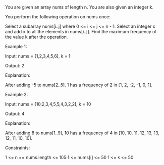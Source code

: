 You are given an array nums of length n. You are also given an integer k.

You perform the following operation on nums once:

Select a subarray nums[i..j] where 0 <= i <= j <= n - 1.
Select an integer x and add x to all the elements in nums[i..j].
Find the maximum frequency of the value k after the operation.

 

Example 1:

Input: nums = [1,2,3,4,5,6], k = 1

Output: 2

Explanation:

After adding -5 to nums[2..5], 1 has a frequency of 2 in [1, 2, -2, -1, 0, 1].

Example 2:

Input: nums = [10,2,3,4,5,5,4,3,2,2], k = 10

Output: 4

Explanation:

After adding 8 to nums[1..9], 10 has a frequency of 4 in [10, 10, 11, 12, 13, 13, 12, 11, 10, 10].

 

Constraints:

1 <= n == nums.length <= 105
1 <= nums[i] <= 50
1 <= k <= 50